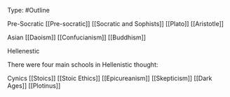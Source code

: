 Type: #Outline 

Pre-Socratic
[[Pre-socratic]]
[[Socratic and Sophists]]
[[Plato]]
[[Aristotle]]

Asian
[[Daoism]]
[[Confucianism]]
[[Buddhism]]

Hellenestic

There were four main schools in Hellenistic thought:

Cynics
[[Stoics]]
[[Stoic Ethics]]
[[Epicureanism]]
[[Skepticism]]
[[Dark Ages]]
[[Plotinus]]
